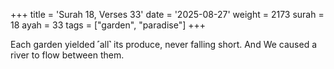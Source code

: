 +++
title = 'Surah 18, Verses 33'
date = '2025-08-27'
weight = 2173
surah = 18
ayah = 33
tags = ["garden", "paradise"]
+++

Each garden yielded ˹all˺ its produce, never falling short. And We caused a river to flow between them.